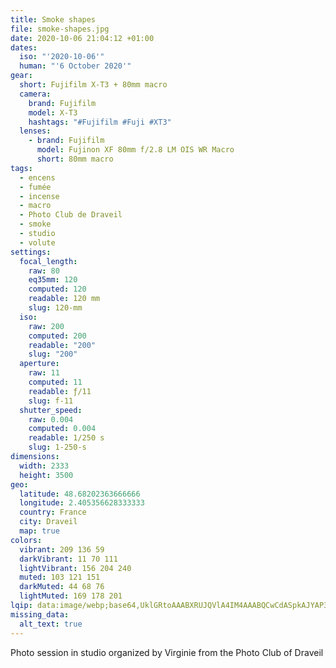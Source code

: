 ```yaml
---
title: Smoke shapes
file: smoke-shapes.jpg
date: 2020-10-06 21:04:12 +01:00
dates:
  iso: "'2020-10-06'"
  human: "'6 October 2020'"
gear:
  short: Fujifilm X-T3 + 80mm macro
  camera:
    brand: Fujifilm
    model: X-T3
    hashtags: "#Fujifilm #Fuji #XT3"
  lenses:
    - brand: Fujifilm
      model: Fujinon XF 80mm f/2.8 LM OIS WR Macro
      short: 80mm macro
tags:
  - encens
  - fumée
  - incense
  - macro
  - Photo Club de Draveil
  - smoke
  - studio
  - volute
settings:
  focal_length:
    raw: 80
    eq35mm: 120
    computed: 120
    readable: 120 mm
    slug: 120-mm
  iso:
    raw: 200
    computed: 200
    readable: "200"
    slug: "200"
  aperture:
    raw: 11
    computed: 11
    readable: ƒ/11
    slug: f-11
  shutter_speed:
    raw: 0.004
    computed: 0.004
    readable: 1/250 s
    slug: 1-250-s
dimensions:
  width: 2333
  height: 3500
geo:
  latitude: 48.68202363666666
  longitude: 2.405356628333333
  country: France
  city: Draveil
  map: true
colors:
  vibrant: 209 136 59
  darkVibrant: 11 70 111
  lightVibrant: 156 204 240
  muted: 103 121 151
  darkMuted: 44 68 76
  lightMuted: 169 178 201
lqip: data:image/webp;base64,UklGRtoAAABXRUJQVlA4IM4AAABQCwCdASpkAJYAP3G41mI0sCwmJRdIipAuCWcAFtZCiazbUUqjNtPjWvnFvKe/n+OsY6zVJQTdqPcwRkvFIZlkuZxkOlWrvqTgky/x75SvNElOtpf6j9gRgDk14ZmYhVjavYAA/u7OQgBpbTvqZBYzV8ugPfeLhzw4mmtKDJdhrY6C3NE/WZhqK9qQ7tMvkTnvcOZB1KmwlDJmuI3X670f1aEB9FhP0DsEzlbzQ3OSrKJK1tTYB7mLmFcZIx0Fe1+szI9bZ63BMc50wgAAAA==
missing_data:
  alt_text: true
---
```


Photo session in studio organized by Virginie from the Photo Club of Draveil
